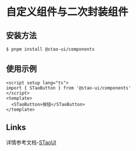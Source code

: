 # 自定义组件与二次封装组件

## 安装方法

```bash
$ pnpm install @stao-ui/components
```

## 使用示例

```vue
<script setup lang="ts">
import { STaoButton } from '@stao-ui/components'
</script>
<template>
  <STaoButton>按钮</STaoButton>
</template>
```

## Links

详情参考文档-[STaoUI](https://github.com/wansongtao/stao-ui)